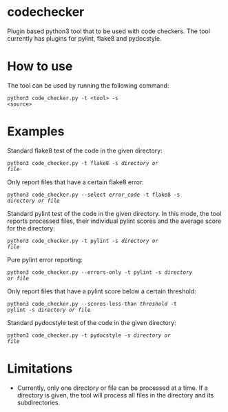# codechecker
Plugin based python3 tool that to be used with code checkers. The tool currently has plugins for pylint, flake8 and
pydocstyle.

# How to use
The tool can be used by running the following command:

<code>python3 code_checker.py -t &lt;tool&gt; -s &lt;source&gt;</code>

# Examples

Standard flake8 test of the code in the given directory:

<code>python3 code_checker.py -t flake8 -s <i>directory or file</i></code>

Only report files that have a certain flake8 error:

<code>python3 code_checker.py --select <i>error_code</i> -t flake8 -s <i>directory or file</i></code>

Standard pylint test of the code in the given directory. In this mode, the tool reports processed files, their individual
pylint scores and the average score for the directory:

<code>python3 code_checker.py -t pylint -s <i>directory or file</i></code>

Pure pylint error reporting:

<code>python3 code_checker.py --errors-only -t pylint -s <i>directory or file</i></code>

Only report files that have a pylint score below a certain threshold:

<code>python3 code_checker.py --scores-less-than <i>threshold</i> -t pylint -s <i>directory or file</i></code>

Standard pydocstyle test of the code in the given directory:

<code>python3 code_checker.py -t pydocstyle -s <i>directory or file</i></code>

# Limitations

* Currently, only one directory or file can be processed at a time. If a directory is given, the tool will process all
files in the directory and its subdirectories.

